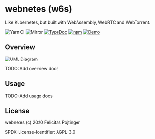 # webnetes (w6s)

Like Kubernetes, but built with WebAssembly, WebRTC and WebTorrent.

![Yarn CI](https://github.com/pojntfx/webnetes/workflows/Yarn%20CI/badge.svg)
![Mirror](https://github.com/pojntfx/webnetes/workflows/Mirror/badge.svg)
[![TypeDoc](https://img.shields.io/badge/TypeScript-Documentation-informational)](https://pojntfx.github.io/webnetes/)
[![npm](https://img.shields.io/npm/v/@pojntfx/webnetes)](https://www.npmjs.com/package/@pojntfx/webnetes)
[![Demo](https://img.shields.io/badge/Demo-webnetes.netlify.app-blueviolet)](https://webnetes.netlify.app/)

## Overview

[![UML Diagram](https://pojntfx.github.io/webnetes/media/diagram.svg)](https://pojntfx.github.io/webnetes/media/diagram.svg)

TODO: Add overview docs

## Usage

TODO: Add usage docs

## License

webnetes (c) 2020 Felicitas Pojtinger

SPDX-License-Identifier: AGPL-3.0
